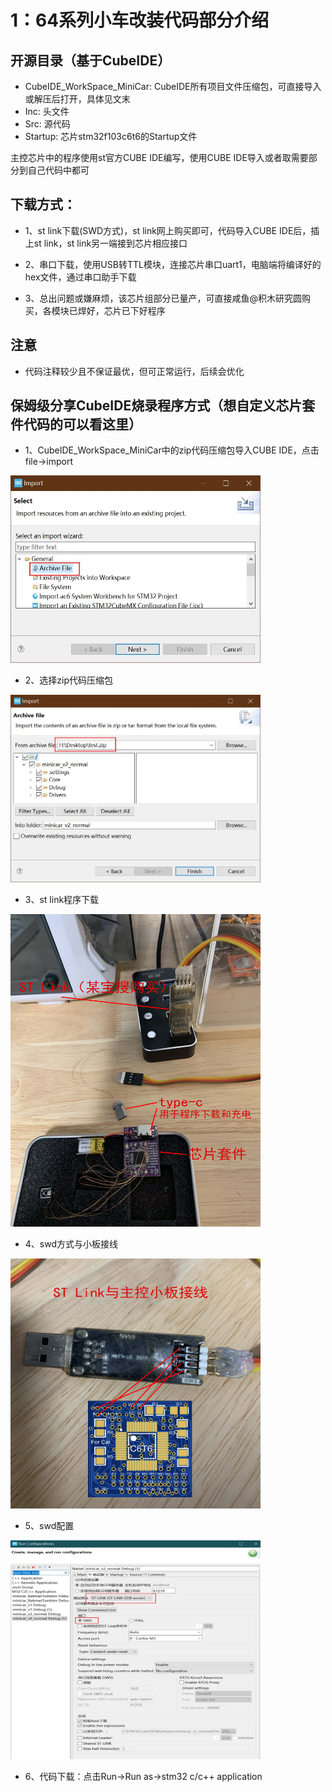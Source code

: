 # 1：64系列小车改装代码部分介绍

## 开源目录（基于CubeIDE）

- CubeIDE_WorkSpace_MiniCar: CubeIDE所有项目文件压缩包，可直接导入或解压后打开，具体见文末
- Inc: 头文件
- Src: 源代码
- Startup: 芯片stm32f103c6t6的Startup文件

主控芯片中的程序使用st官方CUBE IDE编写，使用CUBE IDE导入或者取需要部分到自己代码中都可

## 下载方式：

- 1、st link下载(SWD方式)，st link网上购买即可，代码导入CUBE IDE后，插上st link，st link另一端接到芯片相应接口

- 2、串口下载，使用USB转TTL模块，连接芯片串口uart1，电脑端将编译好的hex文件，通过串口助手下载

- 3、总出问题或嫌麻烦，该芯片组部分已量产，可直接咸鱼@积木研究圆购买，各模块已焊好，芯片已下好程序

## 注意
- 代码注释较少且不保证最优，但可正常运行，后续会优化

## 保姆级分享CubeIDE烧录程序方式（想自定义芯片套件代码的可以看这里）

- 1、CubeIDE_WorkSpace_MiniCar中的zip代码压缩包导入CUBE IDE，点击file->import

<img src="../docs/CUBE导入.jpg" width="400" height="300">

- 2、选择zip代码压缩包

<img src="../docs/选择zip文件.jpg" width="400" height="300">

- 3、st link程序下载

<img src="../docs/程序下载.jpg" width="400" height="500">

- 4、swd方式与小板接线

<img src="../docs/程序下载接线.jpg" width="400" height="400">

- 5、swd配置

<img src="../docs/swd配置.jpg" width="400" height="350">

- 6、代码下载：点击Run->Run as->stm32 c/c++ application
